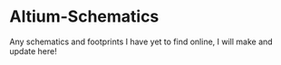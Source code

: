 # Altium-Schematics
Any schematics and footprints I have yet to find online, I will make and update here!
